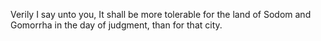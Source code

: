 Verily I say unto you, It shall be more tolerable for the land of Sodom and Gomorrha in the day of judgment, than for that city.
